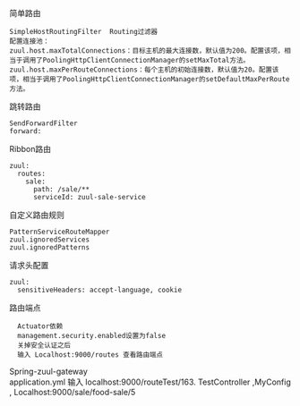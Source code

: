 

简单路由

    SimpleHostRoutingFilter  Routing过滤器
    配置连接池：
    zuul.host.maxTotalConnections：目标主机的最大连接数，默认值为200。配置该项，相当于调用了PoolingHttpClientConnectionManager的setMaxTotal方法。
    zuul.host.maxPerRouteConnections：每个主机的初始连接数，默认值为20。配置该项，相当于调用了PoolingHttpClientConnectionManager的setDefaultMaxPerRoute方法。

跳转路由
    
    SendForwardFilter
    forward:

Ribbon路由
    
    zuul: 
      routes:
        sale:
          path: /sale/**
          serviceId: zuul-sale-service

自定义路由规则
    
    PatternServiceRouteMapper 
    zuul.ignoredServices
    zuul.ignoredPatterns

请求头配置

    zuul:
      sensitiveHeaders: accept-language, cookie

路由端点
      
      Actuator依赖
      management.security.enabled设置为false
      关掉安全认证之后
      输入 Localhost:9000/routes 查看路由端点
  

Spring-zuul-gateway  
application.yml  输入 localhost:9000/routeTest/163. 
TestController  ,MyConfig  ,
Localhost:9000/sale/food-sale/5
